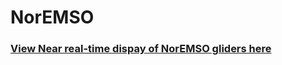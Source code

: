 <h1>NorEMSO</h1>
<h3><a href="https://elyfant.github.io/NorEMSO/">View Near real-time dispay of NorEMSO gliders here</a></h3>
